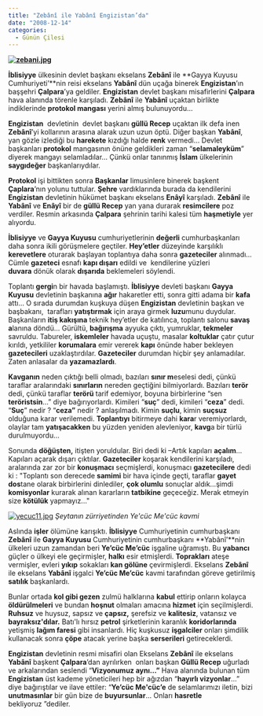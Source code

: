 ```yaml
---
title: "Zebânî ile Yabânî Engizistan’da"
date: "2008-12-14"
categories: 
  - Günün Çilesi
---
```


**[![zebani.jpg](/uploads/2008/12/zebani.jpg)](/uploads/2008/12/zebani.jpg "zebani.jpg")** 

**İblisiyye** ülkesinin devlet başkanı ekselans **Zebânî** ile **Gayya Kuyusu Cumhuriyeti’**nin reisi ekselans **Yabânî** dün uçağa binerek **Engizistan**’ın başşehri **Çalpara**’ya geldiler. **Engizistan** devlet başkanı misafirlerini **Çalpara** hava alanında törenle karşıladı. **Zebânî** ile **Yabânî** uçaktan birlikte indiklerinde **protokol mangası** yerini almış bulunuyordu…[](/uploads/2008/12/yecuc1.jpg "yecuc1.jpg")

**Engizistan**  devletinin  devlet başkanı **güllü Recep** uçaktan ilk defa inen **Zebânî**’yi kollarının arasına alarak uzun uzun öptü. Diğer başkan **Yabânî**, yan gözle izlediği bu **harekete** kızdığı halde **renk** vermedi… Devlet başkanları **protokol** mangasının önüne geldikleri zaman “**selamaleyküm**” diyerek mangayı selamladılar… Çünkü onlar tanınmış **İslam** ülkelerinin **saygıdeğer** başkanlarıydılar.

**Protokol** işi bittikten sonra **Başkanlar** limusinlere binerek başkent **Çaplara**’nın yolunu tuttular. **Şehre** vardıklarında burada da kendilerini **Engizistan** devletinin hükümet başkanı ekselans **Enâyî** karşıladı. **Zebânî** ile **Yabânî** ve **Enâyî** bir de **güllü Recep** yan yana durarak **resimcilere** poz verdiler. Resmin arkasında **Çalpara** şehrinin tarihi kalesi tüm **haşmetiyle** yer alıyordu.

**İblisiyye** ve **Gayya Kuyusu** cumhuriyetlerinin **değerli** cumhurbaşkanları daha sonra ikili görüşmelere geçtiler. **Hey’etler** düzeyinde karşılıklı **kerevetlere** oturarak başlayan toplantıya daha sonra **gazeteciler** alınmadı… Cümle **gazeteci** esnafı **kapı dışarı** edildi ve  kendilerine yüzleri **duvara** dönük olarak **dışarıda** beklemeleri söylendi. 

Toplantı **gergi**n bir havada başlamıştı. **İblisiyye** devleti başkanı **Gayya Kuyusu** devletinin başkanına **ağır** hakaretler etti, sonra gitti adama bir **kafa** attı… O sırada durumdan kuşkuya düşen **Engizistan** devletinin başkan ve başbakanı,  tarafları **yatıştırmak** için araya girmek **luzu**munu duydular. Başkanların **itiş kakışına** teknik hey’etler de katılınca, toplantı salonu **savaş a**lanına döndü... Gürültü, **bağırışma** ayyuka çıktı, yumruklar, **tekmeler** savruldu. Tabureler, **iskemleler** havada uçuştu, masalar **koltuklar** çatır çutur kırıldı, yetkililer **korumalara** emir vererek **kapı** önünde haber bekleyen **gazetecileri** uzaklaştırdılar. **Gazeteciler** durumdan hiçbir şey anlamadılar. Zaten anlasalar da **yazamazlardı**.

**Kavganın** neden çıktığı belli olmadı, bazıları **sınır m**eselesi dedi, çünkü taraflar aralarındaki **sınırların** nereden geçtiğini bilmiyorlardı. Bazıları **terör** dedi, çünkü taraflar **terörü** tarif edemiyor, boyuna birbirlerine “sen  **teröristsin**…” diye bağırıyorlardı. Kimileri “**suç**” dedi, kimileri “**ceza**” dedi. “**Suç**” nedir ? “**ceza”** nedir ? anlaşılmadı. Kimin **suçlu**, kimin **suçsuz** olduğuna karar verilemedi. **Toplantıyı** bitirmeye dahi **kara**r veremiyorlardı, olaylar tam **yatışacakken** bu yüzden yeniden alevleniyor, **kavg**a bir türlü durulmuyordu…

Sonunda **döğüşten,** itişten yoruldular. Biri dedi ki –Artık kapıları **açalım**… Kapıları açarak dışarı çıktılar. **Gazeteciler** koşarak kendilerini karşıladı, aralarında zar zor bir **konuşmacı** seçmişlerdi, konuşmacı **gazetecilere** dedi ki : "Toplantı son derecede **samimi** bir hava içinde geçti, taraflar **gayet dos**tane olarak birbirlerini dinlediler, **çok olumlu** sonuçlar aldık…şimdi **komisyonlar** kurarak alınan kararların **tatbikine** geçeceğiz. Merak etmeyin size **kötülük** yapmayız..."

[![yecuc11.jpg](/uploads/2008/12/yecuc11.jpg)](/uploads/2008/12/yecuc11.jpg "yecuc11.jpg") _Şeytanın zürriyetinden Ye'cüc Me'cüc kavmi_

Aslında **işler** ölümüne karışıktı. **İblisiyye** Cumhuriyetinin cumhurbaşkanı **Zebânî** ile **Gayya Kuyusu** Cumhuriyetinin cumhurbaşkanı **Yabânî’**nin ülkeleri uzun zamandan beri **Ye’cüc Me’cüc** işgaline uğramıştı. Bu **yabancı** güçler o ülkeyi ele geçirmişler, **halkı** esir etmişlerdi. **Toprakları** ateşe vermişler, evleri **yıkıp** sokakları **kan gölüne** çevirmişlerdi. Ekselans **Zebânî** ile ekselans **Yabânî** işgalci **Ye’cüc Me’cüc** kavmi tarafından göreve getirilmiş **satılık** başkanlardı.

Bunlar ortada **kol gibi gezen** zulmü halklarına **kabul** ettirip onların kolayca **öldürülmeleri** ve bundan **hoşnut** olmaları amacına **hizmet** için seçilmişlerdi. **Ruhsuz** ve huysuz, sapsız ve **çapsız,** şerefsiz ve **kalitesiz**, vatansız ve **bayraksız'**dılar**.** Batı'lı hırsız **petrol** şirketlerinin karanlık **koridorlarında** yetişmiş **lağım faresi** gibi insanlardı. Hiç kuşkusuz **işgalciler** onları şimdilik kullanacak sonra **çöpe** atacak yerine başka **serserileri** getireceklerdi.

**Engizistan** devletinin resmi misafiri olan Ekselans **Zebânî** ile ekselans **Yabânî** başkent **Çalpara**’dan ayrılırken  onları başkan **Güllü Recep** uğurladı ve arkalarından seslendi “**Vizyonumuz aynı…”** Hava alanında bulunan tüm **Engizistan** üst kademe yöneticileri hep bir ağızdan “**hayırlı vizyonlar**…” diye bağırıştılar ve ilave ettiler: “**Ye’cüc Me'cüc’e** de selamlarımızı iletin, bizi **unutmasınlar** bir gün bize de **buyursunlar**… Onları **hasretle** bekliyoruz ”dediler.
